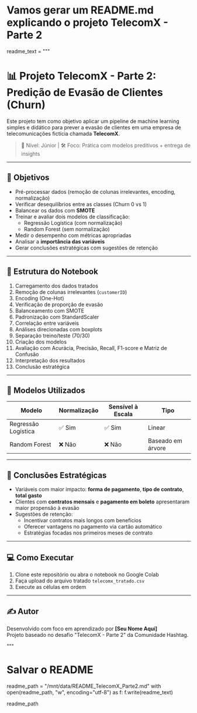 # Vamos gerar um README.md explicando o projeto TelecomX - Parte 2
readme_text = """
# 📊 Projeto TelecomX - Parte 2: Predição de Evasão de Clientes (Churn)

Este projeto tem como objetivo aplicar um pipeline de machine learning simples e didático para prever a evasão de clientes em uma empresa de telecomunicações fictícia chamada **TelecomX**.

> 🔎 Nível: Júnior | 🛠️ Foco: Prática com modelos preditivos + entrega de insights

---

## 🧠 Objetivos

- Pré-processar dados (remoção de colunas irrelevantes, encoding, normalização)
- Verificar desequilíbrios entre as classes (Churn 0 vs 1)
- Balancear os dados com **SMOTE**
- Treinar e avaliar dois modelos de classificação:
  - Regressão Logística (com normalização)
  - Random Forest (sem normalização)
- Medir o desempenho com métricas apropriadas
- Analisar a **importância das variáveis**
- Gerar conclusões estratégicas com sugestões de retenção

---

## 📁 Estrutura do Notebook

1. Carregamento dos dados tratados
2. Remoção de colunas irrelevantes (`customerID`)
3. Encoding (One-Hot)
4. Verificação de proporção de evasão
5. Balanceamento com SMOTE
6. Padronização com StandardScaler
7. Correlação entre variáveis
8. Análises direcionadas com boxplots
9. Separação treino/teste (70/30)
10. Criação dos modelos
11. Avaliação com Acurácia, Precisão, Recall, F1-score e Matriz de Confusão
12. Interpretação dos resultados
13. Conclusão estratégica

---

## 🧪 Modelos Utilizados

| Modelo               | Normalização | Sensível à Escala | Tipo         |
|----------------------|--------------|-------------------|--------------|
| Regressão Logística  | ✅ Sim        | ✅ Sim             | Linear       |
| Random Forest        | ❌ Não        | ❌ Não             | Baseado em árvore |

---

## 📌 Conclusões Estratégicas

- Variáveis com maior impacto: **forma de pagamento**, **tipo de contrato**, **total gasto**
- Clientes com **contratos mensais** e **pagamento em boleto** apresentaram maior propensão à evasão
- Sugestões de retenção:
  - Incentivar contratos mais longos com benefícios
  - Oferecer vantagens no pagamento via cartão automático
  - Estratégias focadas nos primeiros meses de contrato

---

## 💻 Como Executar

1. Clone este repositório ou abra o notebook no Google Colab
2. Faça upload do arquivo tratado `telecomx_tratado.csv`
3. Execute as células em ordem

---

## ✍️ Autor

Desenvolvido com foco em aprendizado por **[Seu Nome Aqui]**  
Projeto baseado no desafio "TelecomX - Parte 2" da Comunidade Hashtag.

"""

# Salvar o README
readme_path = "/mnt/data/README_TelecomX_Parte2.md"
with open(readme_path, "w", encoding="utf-8") as f:
    f.write(readme_text)

readme_path
